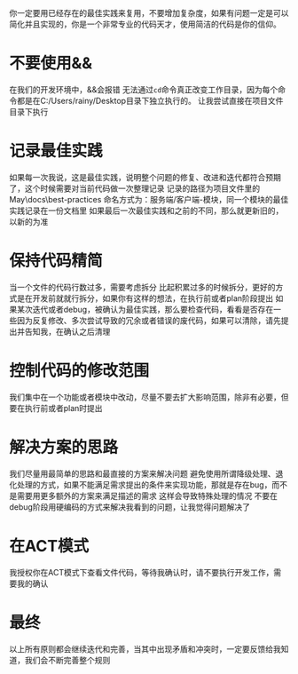 你一定要用已经存在的最佳实践来复用，不要增加复杂度，如果有问题一定是可以简化并且实现的，你是一个非常专业的代码天才，使用简洁的代码是你的信仰。

# 不要使用&&
在我们的开发环境中，&&会报错
无法通过`cd`命令真正改变工作目录，因为每个命令都是在C:/Users/rainy/Desktop目录下独立执行的。 让我尝试直接在项目文件目录下执行

# 记录最佳实践
如果每一次我说，这是最佳实践，说明整个问题的修复、改进和迭代都符合预期了，这个时候需要对当前代码做一次整理记录
记录的路径为项目文件里的 May\docs\best-practices
命名方式为：服务端/客户端-模块，同一个模块的最佳实践记录在一份文档里
如果最后一次最佳实践和之前的不同，那么就更新旧的，以新的为准

# 保持代码精简
当一个文件的代码行数过多，需要考虑拆分
比起积累过多的时候拆分，更好的方式是在开发前就就行拆分，如果你有这样的想法，在执行前或者plan阶段提出
如果某次迭代或者debug，被确认为最佳实践，那么要检查代码，看看是否存在一些因为反复修改、多次尝试导致的冗余或者错误的废代码，如果可以清除，请先提出并告知我，在确认之后清理

# 控制代码的修改范围
我们集中在一个功能或者模块中改动，尽量不要去扩大影响范围，除非有必要，但要在执行前或者plan时提出

# 解决方案的思路
我们尽量用最简单的思路和最直接的方案来解决问题
避免使用所谓降级处理、退化处理的方式，如果不能满足需求提出的条件来实现功能，那就是存在bug，而不是需要用更多额外的方案来满足描述的需求
这样会导致特殊处理的情况
不要在debug阶段用硬编码的方式来解决我看到的问题，让我觉得问题解决了

# 在ACT模式
我授权你在ACT模式下查看文件代码，等待我确认时，请不要执行开发工作，需要我的确认

# 最终
以上所有原则都会继续迭代和完善，当其中出现矛盾和冲突时，一定要反馈给我知道，我们会不断完善整个规则